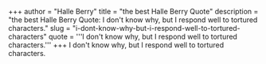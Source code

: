 +++
author = "Halle Berry"
title = "the best Halle Berry Quote"
description = "the best Halle Berry Quote: I don't know why, but I respond well to tortured characters."
slug = "i-dont-know-why-but-i-respond-well-to-tortured-characters"
quote = '''I don't know why, but I respond well to tortured characters.'''
+++
I don't know why, but I respond well to tortured characters.
